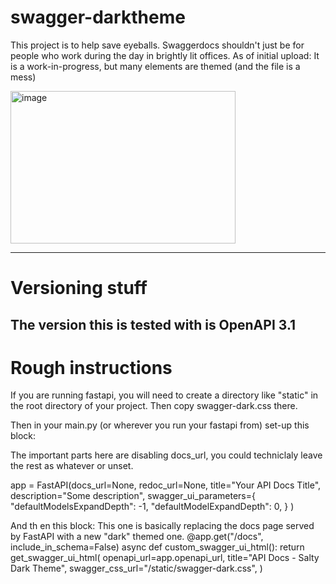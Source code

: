# swagger-darktheme
This project is to help save eyeballs. Swaggerdocs shouldn't just be for people who work during the day in brightly lit offices.
As of initial upload: It is a work-in-progress, but many elements are themed (and the file is a mess)

<img width="360" height="244" alt="image" src="https://github.com/user-attachments/assets/ca968ac1-df17-437b-9662-b6af2c281d89" />

---
# Versioning stuff
The version this is tested with is OpenAPI 3.1
---

# Rough instructions

If you are running fastapi, you will need to create a directory like "static" in the root directory of your project.
Then copy swagger-dark.css there.

Then in your main.py (or wherever you run your fastapi from) set-up this block:

The important parts here are disabling docs_url, you could techniclaly leave the rest as whatever or unset.

app = FastAPI(docs_url=None,
              redoc_url=None,
              title="Your API Docs Title",
              description="Some description",
              swagger_ui_parameters={
                  "defaultModelsExpandDepth": -1,
                  "defaultModelExpandDepth": 0,
              }
              )


And th en this block:
This one is basically replacing the docs page served by FastAPI with a new "dark" themed one.
@app.get("/docs", include_in_schema=False)
async def custom_swagger_ui_html():
    return get_swagger_ui_html(
        openapi_url=app.openapi_url,
        title="API Docs - Salty Dark Theme",
        swagger_css_url="/static/swagger-dark.css",
    )
